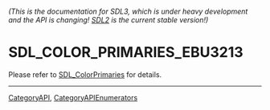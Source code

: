 ###### (This is the documentation for SDL3, which is under heavy development and the API is changing! [SDL2](https://wiki.libsdl.org/SDL2/) is the current stable version!)
# SDL_COLOR_PRIMARIES_EBU3213

Please refer to [SDL_ColorPrimaries](SDL_ColorPrimaries) for details.

----
[CategoryAPI](CategoryAPI), [CategoryAPIEnumerators](CategoryAPIEnumerators)

